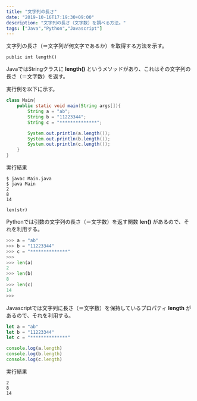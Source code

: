 ```yaml
---
title: "文字列の長さ"
date: "2019-10-16T17:19:30+09:00"
description: "文字列の長さ（文字数）を調べる方法。"
tags: ["Java","Python","Javascript"]
---
```


文字列の長さ（＝文字列が何文字であるか）を取得する方法を示す。

<div class="note_content_by_programming_language" id="note_content_Java">

`public int length()`

JavaではStringクラスに **length()** というメソッドがあり、これはその文字列の長さ（＝文字数）を返す。  

実行例を以下に示す。

```java
class Main{
    public static void main(String args[]){
        String a = "ab";
        String b = "11223344";
        String c = "**************";

        System.out.println(a.length());
        System.out.println(b.length());
        System.out.println(c.length());
    }
}
```

実行結果

```
$ javac Main.java 
$ java Main
2
8
14
```

</div>
<div class="note_content_by_programming_language" id="note_content_Python">

`len(str)`

Pythonでは引数の文字列の長さ（＝文字数）を返す関数 **len()** があるので、それを利用する。

```python
>>> a = "ab"
>>> b = "11223344"
>>> c = "**************"
>>> 
>>> len(a)
2
>>> len(b)
8
>>> len(c)
14
>>>
```


</div>
<div class="note_content_by_programming_language" id="note_content_Javascript">

Javascriptでは文字列に長さ（＝文字数）を保持しているプロパティ **length** があるので、それを利用する。

```javascript
let a = "ab"
let b = "11223344"
let c = "**************"

console.log(a.length)
console.log(b.length)
console.log(c.length)
```

実行結果

```
2
8
14
```


</div>

